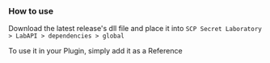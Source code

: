 ﻿### How to use
Download the latest release's dll file and place it into `SCP Secret Laboratory > LabAPI > dependencies > global`

To use it in your Plugin, simply add it as a Reference

